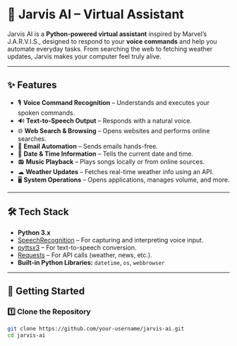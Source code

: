 # 🤖 Jarvis AI – Virtual Assistant

Jarvis AI is a **Python-powered virtual assistant** inspired by Marvel’s J.A.R.V.I.S., designed to respond to your **voice commands** and help you automate everyday tasks. From searching the web to fetching weather updates, Jarvis makes your computer feel truly alive.

---

## ✨ Features
- 🎙 **Voice Command Recognition** – Understands and executes your spoken commands.
- 🔊 **Text-to-Speech Output** – Responds with a natural voice.
- 🌐 **Web Search & Browsing** – Opens websites and performs online searches.
- 📧 **Email Automation** – Sends emails hands-free.
- 📅 **Date & Time Information** – Tells the current date and time.
- 📻 **Music Playback** – Plays songs locally or from online sources.
- ☁ **Weather Updates** – Fetches real-time weather info using an API.
- 🖥 **System Operations** – Opens applications, manages volume, and more.

---

## 🛠 Tech Stack
- **Python 3.x**
- [SpeechRecognition](https://pypi.org/project/SpeechRecognition/) – For capturing and interpreting voice input.
- [pyttsx3](https://pypi.org/project/pyttsx3/) – For text-to-speech conversion.
- [Requests](https://pypi.org/project/requests/) – For API calls (weather, news, etc.).
- **Built-in Python Libraries:** `datetime`, `os`, `webbrowser`

---

## 🚀 Getting Started

### 1️⃣ Clone the Repository
```bash
git clone https://github.com/your-username/jarvis-ai.git
cd jarvis-ai

